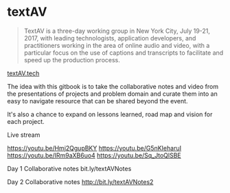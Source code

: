 # textAV 



>TextAV is a three-day working group in New York City, July 19-21, 2017, with leading technologists, application developers, and practitioners working in the area of online audio and video, with a particular focus on the use of captions and transcripts to facilitate and speed up the production process.

[textAV.tech](http://textAV.tech)


The idea with this gitbook is to take the collaborative notes and video from the presentations of projects and problem domain and curate them into an easy to navigate resource that can be shared beyond the event. 

It's also a chance to expand on lessons learned, road map and vision for each project. 


Live stream

https://youtu.be/Hmj2QgupBKY 
https://youtu.be/G5nKIeharuI https://youtu.be/IRm9aXB6uo4
https://youtu.be/Sq_JtoQlSBE 

Day 1 Collaborative notes bit.ly/textAVNotes

Day 2 Collaborative notes http://bit.ly/textAVNotes2 


